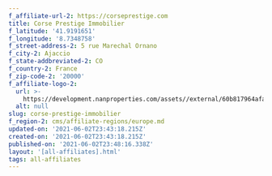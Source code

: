 ```yaml
---
f_affiliate-url-2: https://corseprestige.com
title: Corse Prestige Immobilier
f_latitude: '41.9191651'
f_longitude: '8.7348758'
f_street-address-2: 5 rue Marechal Ornano­
f_city-2: Ajaccio­
f_state-addbreviated-2: CO­
f_country-2: France
f_zip-code-2: '20000'
f_affiliate-logo-2:
  url: >-
    https://development.nanproperties.com/assets//external/60b817964afa702c154dbd2f_6081e56507a62d86cb5d8543_60785a4367b96287ff923313_logo_corse_prestige_immobilier-_horizontal_fomat.png
  alt: null
slug: corse-prestige-immobilier
f_region-2: cms/affiliate-regions/europe.md
updated-on: '2021-06-02T23:43:18.215Z'
created-on: '2021-06-02T23:43:18.215Z'
published-on: '2021-06-02T23:48:16.338Z'
layout: '[all-affiliates].html'
tags: all-affiliates
---
```



